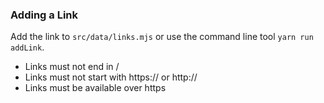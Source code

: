 

### Adding a Link
Add the link to `src/data/links.mjs` or use the command line tool `yarn run addLink`.

 - Links must not end in /
 - Links must not start with https:// or http://
 - Links must be available over https